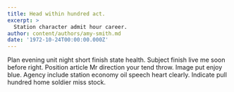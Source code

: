 ```yaml
---
title: Head within hundred act.
excerpt: >
  Station character admit hour career.
author: content/authors/amy-smith.md
date: '1972-10-24T00:00:00.000Z'
---
```

Plan evening unit night short finish state health. Subject finish live me soon before right. Position article Mr direction your tend throw. Image put enjoy blue. Agency include station economy oil speech heart clearly. Indicate pull hundred home soldier miss stock.